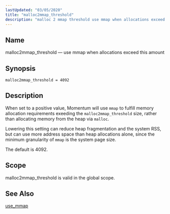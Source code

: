 ```yaml
---
lastUpdated: "03/05/2020"
title: "malloc2mmap_threshold"
description: "malloc 2 mmap threshold use mmap when allocations exceed this amount malloc 2 mmap threshold 4092 When set to a positive value Momentum will use mmap to fulfill memory allocation requirements exeeding the malloc 2 mmap threshold size rather than allocating memory from the heap via malloc Lowering this setting..."
---
```


<a name="conf.ref.malloc2mmap_threshold"></a> 
## Name

malloc2mmap_threshold — use mmap when allocations exceed this amount

## Synopsis

`malloc2mmap_threshold = 4092`

<a name="idp25128832"></a> 
## Description

When set to a positive value, Momentum will use `mmap` to fulfill memory allocation requirements exeeding the `malloc2mmap_threshold` size, rather than allocating memory from the heap via `malloc`.

Lowering this setting can reduce heap fragmentation and the system RSS, but can use more address space than heap allocations alone, since the minimum granularity of `mmap` is the system page size.

The default is 4092.

<a name="idp25133664"></a> 
## Scope

malloc2mmap_threshold is valid in the global scope.

<a name="idp25135504"></a> 
## See Also

[use_mmap](/momentum/4/config/ref-use-mmap)